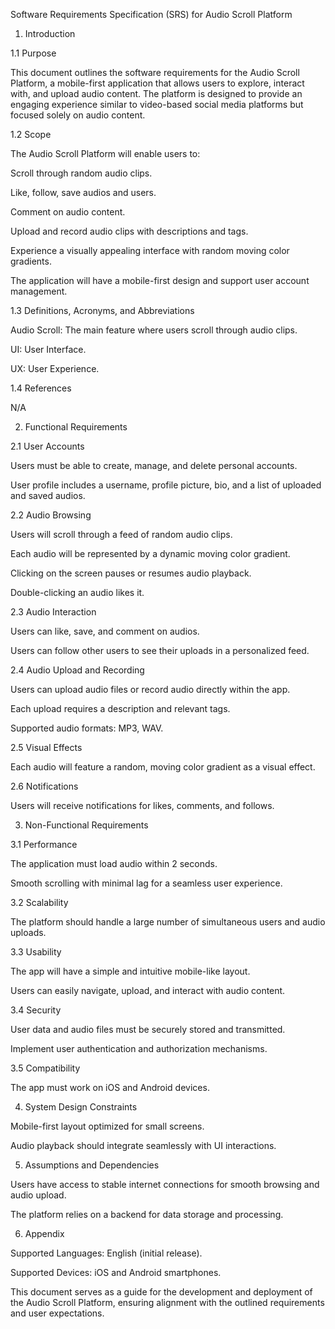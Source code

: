 Software Requirements Specification (SRS) for Audio Scroll Platform

1. Introduction

1.1 Purpose

This document outlines the software requirements for the Audio Scroll Platform, a mobile-first application that allows users to explore, interact with, and upload audio content. The platform is designed to provide an engaging experience similar to video-based social media platforms but focused solely on audio content.

1.2 Scope

The Audio Scroll Platform will enable users to:

Scroll through random audio clips.

Like, follow, save audios and users.

Comment on audio content.

Upload and record audio clips with descriptions and tags.

Experience a visually appealing interface with random moving color gradients.

The application will have a mobile-first design and support user account management.

1.3 Definitions, Acronyms, and Abbreviations

Audio Scroll: The main feature where users scroll through audio clips.

UI: User Interface.

UX: User Experience.

1.4 References

N/A

2. Functional Requirements

2.1 User Accounts

Users must be able to create, manage, and delete personal accounts.

User profile includes a username, profile picture, bio, and a list of uploaded and saved audios.

2.2 Audio Browsing

Users will scroll through a feed of random audio clips.

Each audio will be represented by a dynamic moving color gradient.

Clicking on the screen pauses or resumes audio playback.

Double-clicking an audio likes it.

2.3 Audio Interaction

Users can like, save, and comment on audios.

Users can follow other users to see their uploads in a personalized feed.

2.4 Audio Upload and Recording

Users can upload audio files or record audio directly within the app.

Each upload requires a description and relevant tags.

Supported audio formats: MP3, WAV.

2.5 Visual Effects

Each audio will feature a random, moving color gradient as a visual effect.

2.6 Notifications

Users will receive notifications for likes, comments, and follows.

3. Non-Functional Requirements

3.1 Performance

The application must load audio within 2 seconds.

Smooth scrolling with minimal lag for a seamless user experience.

3.2 Scalability

The platform should handle a large number of simultaneous users and audio uploads.

3.3 Usability

The app will have a simple and intuitive mobile-like layout.

Users can easily navigate, upload, and interact with audio content.

3.4 Security

User data and audio files must be securely stored and transmitted.

Implement user authentication and authorization mechanisms.

3.5 Compatibility

The app must work on iOS and Android devices.

4. System Design Constraints

Mobile-first layout optimized for small screens.

Audio playback should integrate seamlessly with UI interactions.

5. Assumptions and Dependencies

Users have access to stable internet connections for smooth browsing and audio upload.

The platform relies on a backend for data storage and processing.

6. Appendix

Supported Languages: English (initial release).

Supported Devices: iOS and Android smartphones.

This document serves as a guide for the development and deployment of the Audio Scroll Platform, ensuring alignment with the outlined requirements and user expectations.

